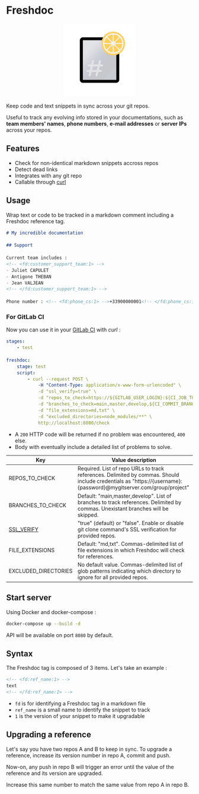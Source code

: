 # Freshdoc

<p align="center">
    <img src="./logo.png" width="196px" />
</p>

Keep code and text snippets in sync across your git repos.

Useful to track any evolving info stored in your documentations, such as **team members' names**, **phone numbers**, **e-mail addresses** or **server IPs** across your repos.

## Features

- Check for non-identical markdown snippets accross repos
- Detect dead links
- Integrates with any git repo
- Callable through [curl](https://curl.se/)

## Usage

Wrap text or code to be tracked in a markdown comment including a Freshdoc reference tag.

```markdown
# My incredible documentation

## Support

Current team includes :
<!-- <fd:customer_support_team:1> -->
- Juliet CAPULET
- Antigone THEBAN
- Jean VALJEAN
<!-- </fd:customer_support_team:1> -->

Phone number : <!-- <fd:phone_cs:1> -->+33900000001<!-- </fd:phone_cs:1> -->

```

### For GitLab CI

Now you can use it in your [GitLab CI](https://docs.gitlab.com/ee/ci/variables/predefined_variables.html) with _curl_ :

```yaml
stages:
    - test

freshdoc:
    stage: test
    script: 
        - curl --request POST \
            -H "Content-Type: application/x-www-form-urlencoded" \
            -d "ssl_verify=true" \
            -d "repos_to_check=https://${GITLAB_USER_LOGIN}:${CI_JOB_TOKEN}@mygitlab.com/group/project,https://${GITLAB_USER_LOGIN}:${CI_JOB_TOKEN}@mygitlab.com/group2/project2" \
            -d "branches_to_check=main,master,develop,${CI_COMMIT_BRANCH}" \
            -d "file_extensions=md,txt" \
            -d "excluded_directories=node_modules/**" \
            http://localhost:8080/check
```

- A `200` HTTP code will be returned if no problem was encountered, `400` else.
- Body with eventually include a detailed list of problems to solve.

| Key                                                                                                            | Value description                                                                                                                                                 |
| -------------------------------------------------------------------------------------------------------------- | ----------------------------------------------------------------------------------------------------------------------------------------------------------------- |
| REPOS_TO_CHECK                                                                                                 | Required. List of repo URLs to track references. Delimited by commas. Should include credentials as "https://{username}:{password}@mygitserver.com/group/project" |
| BRANCHES_TO_CHECK                                                                                              | Default: "main,master,develop". List of branches to track references. Delimited by commas. Unexistant branches will be skipped.                                   |
| [SSL_VERIFY](https://stackoverflow.com/questions/11621768/how-can-i-make-git-accept-a-self-signed-certificate) | "true" (default) or "false". Enable or disable git clone command's SSL verification for provided repos.                                                           |
| FILE_EXTENSIONS                                                                                                | Default: "md,txt". Commas-delimited list of file extensions in which Freshdoc will check for references.                                                          |
| EXCLUDED_DIRECTORIES                                                                                           | No default value. Commas-delimited list of glob patterns indicating which directory to ignore for all provided repos.                                             |

## Start server

Using Docker and docker-compose :

```bash
docker-compose up --build -d
```

API will be available on port `8080` by default.

## Syntax

The Freshdoc tag is composed of 3 items. Let's take an example :

```markdown
<!-- <fd:ref_name:1> -->
text
<!-- </fd:ref_name:1> -->
```

- `fd` is for identifying a Freshdoc tag in a markdown file
- `ref_name` is a small name to identify the snippet to track
- `1` is the version of your snippet to make it upgradable

## Upgrading a reference

Let's say you have two repos A and B to keep in sync. To upgrade a reference, increase its version number in repo A, commit and push.

Now-on, any push in repo B will trigger an error until the value of the reference and its version are upgraded.

Increase this same number to match the same value from repo A in repo B.
